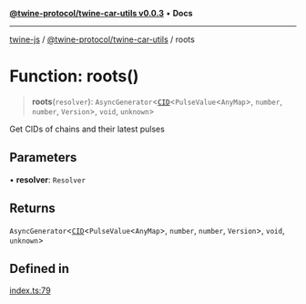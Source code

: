 [**@twine-protocol/twine-car-utils v0.0.3**](../index.md) • **Docs**

***

[twine-js](../../../index.md) / [@twine-protocol/twine-car-utils](../index.md) / roots

# Function: roots()

> **roots**(`resolver`): `AsyncGenerator`\<[`CID`](../../twine-core/classes/CID.md)\<`PulseValue`\<`AnyMap`\>, `number`, `number`, `Version`\>, `void`, `unknown`\>

Get CIDs of chains and their latest pulses

## Parameters

• **resolver**: `Resolver`

## Returns

`AsyncGenerator`\<[`CID`](../../twine-core/classes/CID.md)\<`PulseValue`\<`AnyMap`\>, `number`, `number`, `Version`\>, `void`, `unknown`\>

## Defined in

[index.ts:79](https://github.com/twine-protocol/twine-js/blob/fb5041c7a2da4a796f653066248604ca1c5dccc6/packages/twine-car-utils/src/index.ts#L79)
